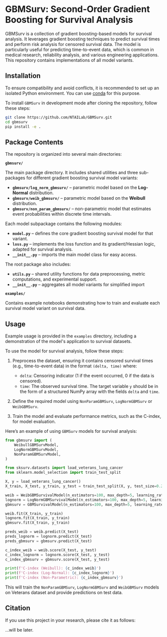# GBMSurv: Second-Order Gradient Boosting for Survival Analysis

GBMSurv is a collection of gradient boosting-based models for survival analysis. It leverages gradient boosting techniques to predict survival times and perform risk analysis for censored survival data. The model is particularly useful for predicting time-to-event data, which is common in medical research, reliability analysis, and various engineering applications. This repository contains implementations of all model variants.

## Installation

To ensure compatibility and avoid conflicts, it is recommended to set up an isolated Python environment. You can use [conda](https://docs.anaconda.com/miniconda/) for this purpose.

To install `GBMSurv` in development mode after cloning the repository, follow these steps:

```bash
git clone https://github.com/NTAILab/GBMSurv.git
cd gbmsurv
pip install -e .
```

## Package Contents

The repository is organized into several main directories:

**`gbmsurv/`**

The main package directory. It includes shared utilities and three sub-packages for different gradient boosting survival model variants:

* **`gbmsurv/log_norm_gbmsurv/`** – parametric model based on the **Log-Normal** distribution.
* **`gbmsurv/weib_gbmsurv/`** – parametric model based on the **Weibull** distribution.
* **`gbmsurv/non_param_gbmsurv/`** – non-parametric model that estimates event probabilities within discrete time intervals.

Each model subpackage contains the following modules:

* **`model.py`** – defines the core gradient boosting survival model for that variant.
* **`loss.py`** – implements the loss function and its gradient/Hessian logic, adapted for survival analysis.
* **`__init__.py`** – imports the main model class for easy access.

The root package also includes:

* **`utils.py`** – shared utility functions for data preprocessing, metric computations, and experimental support.
* **`__init__.py`** – aggregates all model variants for simplified import

**`examples/`**

Contains example notebooks demonstrating how to train and evaluate each survival model variant on survival data.

## Usage

Example usage is provided in the `examples` directory, including a demonstration of the model's application to survival datasets.

To use the model for survival analysis, follow these steps:

1. Preprocess the dataset, ensuring it contains censored survival times (e.g., time-to-event data) in the format `(delta, time)` where:
   - `delta`: Censoring indicator (1 if the event occurred, 0 if the data is censored).
   - `time`: The observed survival time.
   The target variable `y` should be in the form of a structured NumPy array with the fields `delta` and `time`.

2. Define the required model using `NonParamGBMSurv`, `LogNormGBMSurv` or `WeibGBMSurv`.
3. Train the model and evaluate performance metrics, such as the C-index, for model evaluation.

Here’s an example of using `GBMSurv` models for survival analysis:

```python
from gbmsurv import (
    WeibullGBMSurvModel,
    LogNormGBMSurvModel,
    NonParamGBMSurvModel,
)

from sksurv.datasets import load_veterans_lung_cancer
from sklearn.model_selection import train_test_split

X, y = load_veterans_lung_cancer()
X_train, X_test, y_train, y_test = train_test_split(X, y, test_size=0.2, random_state=42)

weib = WeibGBMSurvivalModel(n_estimators=100, max_depth=5, learning_rate=0.1)
lognorm = LogNormGBMSurvivalModel(n_estimators=100, max_depth=5, learning_rate=0.1)
gbmsurv = GBMSurvivalModel(n_estimators=100, max_depth=5, learning_rate=0.1)

weib.fit(X_train, y_train)
lognorm.fit(X_train, y_train)
gbmsurv.fit(X_train, y_train)

preds_weib = weib.predict(X_test)
preds_lognorm = lognorm.predict(X_test)
preds_gbmsurv = gbmsurv.predict(X_test)

c_index_weib = weib.score(X_test, y_test)
c_index_lognorm = lognorm.score(X_test, y_test)
c_index_gbmsurv = gbmsurv.score(X_test, y_test)

print(f'C-index (Weibull): {c_index_weib}')
print(f'C-index (Log-Normal): {c_index_lognorm}')
print(f'C-index (Non-Parametric): {c_index_gbmsurv}')
```

This will train the `NonParamGBMSurv`, `LogNormGBMSurv` and `WeibGBMSurv` models on Veterans dataset and provide predictions on test data.

## Citation

If you use this project in your research, please cite it as follows:

...will be later.